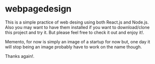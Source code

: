 # webpagedesign

This is a simple practice of web desing using both React.js and Node.js. Also you may want to have them installed if you want to download/clone this project and try it. But please feel free to check it out 
and enjoy it!. 

Memento, for now is simply an image of a startup for now but, one day it will stop being an image probably have to work on the name though.

Thanks again!.
